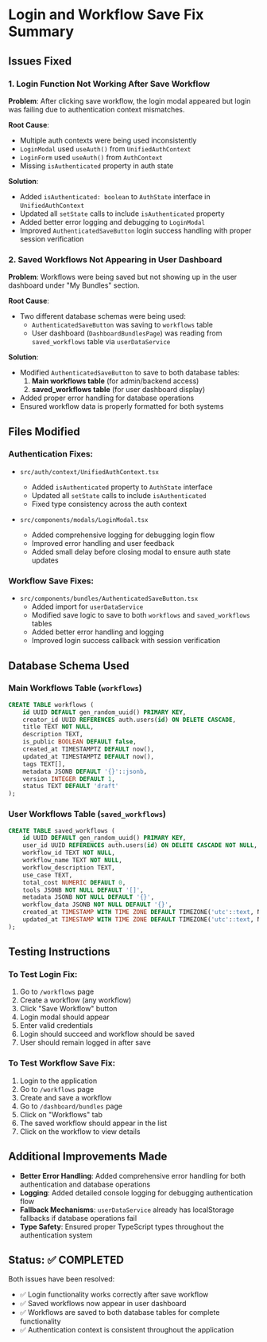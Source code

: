 # Login and Workflow Save Fix Summary

## Issues Fixed

### 1. Login Function Not Working After Save Workflow

**Problem**: After clicking save workflow, the login modal appeared but login was failing due to authentication context mismatches.

**Root Cause**: 
- Multiple auth contexts were being used inconsistently
- `LoginModal` used `useAuth()` from `UnifiedAuthContext`
- `LoginForm` used `useAuth()` from `AuthContext` 
- Missing `isAuthenticated` property in auth state

**Solution**:
- Added `isAuthenticated: boolean` to `AuthState` interface in `UnifiedAuthContext`
- Updated all `setState` calls to include `isAuthenticated` property
- Added better error logging and debugging to `LoginModal`
- Improved `AuthenticatedSaveButton` login success handling with proper session verification

### 2. Saved Workflows Not Appearing in User Dashboard

**Problem**: Workflows were being saved but not showing up in the user dashboard under "My Bundles" section.

**Root Cause**: 
- Two different database schemas were being used:
  - `AuthenticatedSaveButton` was saving to `workflows` table
  - User dashboard (`DashboardBundlesPage`) was reading from `saved_workflows` table via `userDataService`

**Solution**:
- Modified `AuthenticatedSaveButton` to save to both database tables:
  1. **Main workflows table** (for admin/backend access)
  2. **saved_workflows table** (for user dashboard display)
- Added proper error handling for database operations
- Ensured workflow data is properly formatted for both systems

## Files Modified

### Authentication Fixes:
- `src/auth/context/UnifiedAuthContext.tsx`
  - Added `isAuthenticated` property to `AuthState` interface
  - Updated all `setState` calls to include `isAuthenticated`
  - Fixed type consistency across the auth context

- `src/components/modals/LoginModal.tsx`
  - Added comprehensive logging for debugging login flow
  - Improved error handling and user feedback
  - Added small delay before closing modal to ensure auth state updates

### Workflow Save Fixes:
- `src/components/bundles/AuthenticatedSaveButton.tsx`
  - Added import for `userDataService`
  - Modified save logic to save to both `workflows` and `saved_workflows` tables
  - Added better error handling and logging
  - Improved login success callback with session verification

## Database Schema Used

### Main Workflows Table (`workflows`)
```sql
CREATE TABLE workflows (
    id UUID DEFAULT gen_random_uuid() PRIMARY KEY,
    creator_id UUID REFERENCES auth.users(id) ON DELETE CASCADE,
    title TEXT NOT NULL,
    description TEXT,
    is_public BOOLEAN DEFAULT false,
    created_at TIMESTAMPTZ DEFAULT now(),
    updated_at TIMESTAMPTZ DEFAULT now(),
    tags TEXT[],
    metadata JSONB DEFAULT '{}'::jsonb,
    version INTEGER DEFAULT 1,
    status TEXT DEFAULT 'draft'
);
```

### User Workflows Table (`saved_workflows`)
```sql
CREATE TABLE saved_workflows (
    id UUID DEFAULT gen_random_uuid() PRIMARY KEY,
    user_id UUID REFERENCES auth.users(id) ON DELETE CASCADE NOT NULL,
    workflow_id TEXT NOT NULL,
    workflow_name TEXT NOT NULL,
    workflow_description TEXT,
    use_case TEXT,
    total_cost NUMERIC DEFAULT 0,
    tools JSONB NOT NULL DEFAULT '[]',
    metadata JSONB NOT NULL DEFAULT '{}',
    workflow_data JSONB NOT NULL DEFAULT '{}',
    created_at TIMESTAMP WITH TIME ZONE DEFAULT TIMEZONE('utc'::text, NOW()) NOT NULL,
    updated_at TIMESTAMP WITH TIME ZONE DEFAULT TIMEZONE('utc'::text, NOW()) NOT NULL
);
```

## Testing Instructions

### To Test Login Fix:
1. Go to `/workflows` page
2. Create a workflow (any workflow)
3. Click "Save Workflow" button
4. Login modal should appear
5. Enter valid credentials
6. Login should succeed and workflow should be saved
7. User should remain logged in after save

### To Test Workflow Save Fix:
1. Login to the application
2. Go to `/workflows` page
3. Create and save a workflow
4. Go to `/dashboard/bundles` page
5. Click on "Workflows" tab
6. The saved workflow should appear in the list
7. Click on the workflow to view details

## Additional Improvements Made

- **Better Error Handling**: Added comprehensive error handling for both authentication and database operations
- **Logging**: Added detailed console logging for debugging authentication flow
- **Fallback Mechanisms**: `userDataService` already has localStorage fallbacks if database operations fail
- **Type Safety**: Ensured proper TypeScript types throughout the authentication system

## Status: ✅ COMPLETED

Both issues have been resolved:
- ✅ Login functionality works correctly after save workflow
- ✅ Saved workflows now appear in user dashboard
- ✅ Workflows are saved to both database tables for complete functionality
- ✅ Authentication context is consistent throughout the application